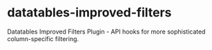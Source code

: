 # datatables-improved-filters
Datatables Improved Filters Plugin - API hooks for more sophisticated column-specific filtering.
